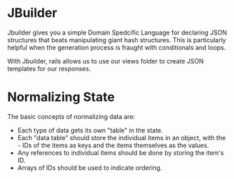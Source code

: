 # JBuilder

Jbuilder gives you a simple Domain Spedcific Language for declaring JSON structures that beats manipulating giant hash structures. This is particularly helpful when the generation process is fraught with conditionals and loops.

With Jbuilder, rails allows us to use our views folder to create JSON templates for our responses.

# Normalizing State

The basic concepts of normalizing data are:

- Each type of data gets its own "table" in the state.
- Each "data table" should store the individual items in an object, with the - IDs of the items as keys and the items themselves as the values.
- Any references to individual items should be done by storing the item's ID.
- Arrays of IDs should be used to indicate ordering.
